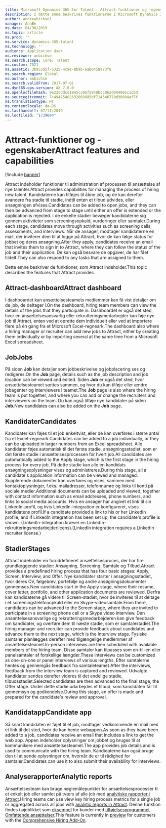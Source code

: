 ```yaml
---
title: Microsoft Dynamics 365 for Talent - Attract-funktioner og -egenskaber
description: I dette emne beskrives funktionerne i Microsoft Dynamics 365 for Talent - Attract til administration af processen til ansættelse af nye talenter.
author: andreabichsel
manager: AnnBe
ms.date: 04/30/2019
ms.topic: article
ms.prod: ''
ms.service: dynamics-365-talent
ms.technology: ''
audience: Application User
ms.reviewer: anbichse
ms.search.scope: Core, Talent
ms.custom: 7521
ms.assetid: 3b953d5f-6325-4c9e-8b9b-6ab0458a73f8
ms.search.region: Global
ms.author: anbichse
ms.search.validFrom: 2017-07-01
ms.dyn365.ops.version: AX 7.0.0
ms.openlocfilehash: 9e22cddcd1845cc06f5948bcc062d044995c1cbd
ms.sourcegitcommit: 7c49475402632069685df714546770d30804af7f
ms.translationtype: HT
ms.contentlocale: da-DK
ms.lasthandoff: 07/11/2019
ms.locfileid: "1739604"
---
```

# <a name="attract-features-and-capabilities"></a><span data-ttu-id="08fe0-103">Attract-funktioner og -egenskaber</span><span class="sxs-lookup"><span data-stu-id="08fe0-103">Attract features and capabilities</span></span>

[!include [banner](includes/banner.md)]

<span data-ttu-id="08fe0-104">Attract indeholder funktioner til administration af processen til ansættelse af nye talenter.</span><span class="sxs-lookup"><span data-stu-id="08fe0-104">Attract provides capabilities for managing the process of hiring new talent.</span></span> <span data-ttu-id="08fe0-105">Kandidaterne kan tilføjes til åbne job, og de kan derefter avancere fra stadie til stadie, indtil enten et tilbud udvides, eller ansøgningen afvises.</span><span class="sxs-lookup"><span data-stu-id="08fe0-105">Candidates can be added to open jobs, and they can then be advanced from stage to stage until either an offer is extended or the application is rejected.</span></span> <span data-ttu-id="08fe0-106">I de enkelte stadier bevæger kandidaterne sig gennem aktiviteter som screeningsopkald, vurderinger eller samtaler.</span><span class="sxs-lookup"><span data-stu-id="08fe0-106">During each stage, candidates move through activities such as screening calls, assessments, and interviews.</span></span> <span data-ttu-id="08fe0-107">Når de ansøger, modtager kandidaterne en mail, der inviterer dem til at logge på Attract, hvor de kan følge status for jobbet og deres ansøgning.</span><span class="sxs-lookup"><span data-stu-id="08fe0-107">After they apply, candidates receive an email that invites them to sign in to Attract, where they can follow the status of the job and their application.</span></span> <span data-ttu-id="08fe0-108">De kan også besvare de opgaver, de har fået tildelt.</span><span class="sxs-lookup"><span data-stu-id="08fe0-108">They can also respond to any tasks that are assigned to them.</span></span>

<span data-ttu-id="08fe0-109">Dette emne beskriver de funktioner, som Attract indeholder.</span><span class="sxs-lookup"><span data-stu-id="08fe0-109">This topic describes the features that Attract provides.</span></span>

## <a name="attract-dashboard"></a><span data-ttu-id="08fe0-110">Attract-dashboard</span><span class="sxs-lookup"><span data-stu-id="08fe0-110">Attract dashboard</span></span>
<span data-ttu-id="08fe0-111">I dashboardet kan ansættelsesteamets medlemmer kan få vist detaljer om de job, de deltager i.</span><span class="sxs-lookup"><span data-stu-id="08fe0-111">On the dashboard, hiring team members can view the details of the jobs that they participate in.</span></span> <span data-ttu-id="08fe0-112">Dashboardet er også det sted, hvor en ansættelsesansvarlig eller rekrutteringsmedarbejder kan føje nye job til Attract, enten ved at oprette dem individuelt eller ved at importere flere på én gang fra et Microsoft Excel-regneark.</span><span class="sxs-lookup"><span data-stu-id="08fe0-112">The dashboard also where a hiring manager or recruiter can add new jobs to Attract, either by creating them individually or by importing several at the same time from a Microsoft Excel spreadsheet.</span></span>

## <a name="jobs"></a><span data-ttu-id="08fe0-113">Job</span><span class="sxs-lookup"><span data-stu-id="08fe0-113">Jobs</span></span>
<span data-ttu-id="08fe0-114">På siden **Job** kan detaljer som jobbeskrivelse og jobplacering ses og redigeres.</span><span class="sxs-lookup"><span data-stu-id="08fe0-114">On the **Job** page, details such as the job description and job location can be viewed and edited.</span></span> <span data-ttu-id="08fe0-115">Siden **Job** er også det sted, hvor ansættelsesteamet sættes sammen, og hvor du kan tilføje eller ændre jobagenter og interviewere i teamet.</span><span class="sxs-lookup"><span data-stu-id="08fe0-115">The **Job** page is also where the hiring team is put together, and where you can add or change the recruiters and interviewers on the team.</span></span> <span data-ttu-id="08fe0-116">Du kan også tilføje nye kandidater på siden **Job**.</span><span class="sxs-lookup"><span data-stu-id="08fe0-116">New candidates can also be added on the **Job** page.</span></span>

## <a name="candidates"></a><span data-ttu-id="08fe0-117">Kandidater</span><span class="sxs-lookup"><span data-stu-id="08fe0-117">Candidates</span></span>
<span data-ttu-id="08fe0-118">Kandidater kan føjes til et job enkeltvist, eller de kan overføres i større antal fra et Excel-regneark.</span><span class="sxs-lookup"><span data-stu-id="08fe0-118">Candidates can be added to a job individually, or they can be uploaded in larger numbers from an Excel spreadsheet.</span></span> <span data-ttu-id="08fe0-119">Alle kandidater føjes automatisk til det første stadie, ansøgningsstadiet, som er det første stadie i ansættelsesprocessen for hvert job.</span><span class="sxs-lookup"><span data-stu-id="08fe0-119">All candidates are automatically added to the Apply stage, which is the first stage in the hiring process for every job.</span></span> <span data-ttu-id="08fe0-120">På dette stadie kan alle en kandidats ansøgningsoplysninger vises og administreres.</span><span class="sxs-lookup"><span data-stu-id="08fe0-120">During this stage, all a candidate's application information can be viewed and managed.</span></span> <span data-ttu-id="08fe0-121">Supplerende dokumenter kan overføres og vises, sammen med kontaktoplysninger, f.eks. mailadresser, telefonnumre og links til konti på sociale medier.</span><span class="sxs-lookup"><span data-stu-id="08fe0-121">Additional documents can be uploaded and viewed, together with contact information such as email addresses, phone numbers, and links to social media accounts.</span></span> <span data-ttu-id="08fe0-122">Hvis en ansøger har angivet et link til sin LinkedIn-profil, og hvis LinkedIn-integration er konfigureret, vises kandidatens profil.</span><span class="sxs-lookup"><span data-stu-id="08fe0-122">If a candidate provided a link to his or her LinkedIn profile, and if LinkedIn integration has been set up, the candidate's profile is shown.</span></span> <span data-ttu-id="08fe0-123">(LinkedIn-integration kræver en LinkedIn-rekrutteringsmedarbejderlicens).</span><span class="sxs-lookup"><span data-stu-id="08fe0-123">(LinkedIn integration requires a LinkedIn recruiter license.)</span></span>

## <a name="stages"></a><span data-ttu-id="08fe0-124">Stadier</span><span class="sxs-lookup"><span data-stu-id="08fe0-124">Stages</span></span>
<span data-ttu-id="08fe0-125">Attract indeholder en foruddefineret ansættelsesproces, der har fire grundlæggende stadier: Ansøgning, Screening, Samtale og Tilbud.</span><span class="sxs-lookup"><span data-stu-id="08fe0-125">Attract provides a predefined hiring process that has four basic stages: Apply, Screen, Interview, and Offer.</span></span> <span data-ttu-id="08fe0-126">Nye kandidater starter i ansøgningsstadiet, hvor deres CV, følgebrev, portefølje og andre ansøgningsdokumenter gennemses.</span><span class="sxs-lookup"><span data-stu-id="08fe0-126">New candidates start in the Apply stage, where their resume, cover letter, portfolio, and other application documents are reviewed.</span></span> <span data-ttu-id="08fe0-127">Derfra kan kandidaterne gå videre til Screen-stadiet, hvor de inviteres til at deltage i et screeningstelefonopkald eller en Skype-videosamtale.</span><span class="sxs-lookup"><span data-stu-id="08fe0-127">From there, candidates can be advanced to the Screen stage, where they are invited to participate in a screening phone call or a Skype video interview.</span></span> <span data-ttu-id="08fe0-128">Den ansættelsesansvarlige og rekrutteringsmedarbejderen kan give feedback om kandidater, og overføre dem til næste stadie, som er samtalestadiet.</span><span class="sxs-lookup"><span data-stu-id="08fe0-128">The hiring manager and recruiter can provide feedback about candidates and advance them to the next stage, which is the Interview stage.</span></span> <span data-ttu-id="08fe0-129">Fysiske samtaler planlægges derefter med tilgængelige medlemmer af ansættelsesteamet.</span><span class="sxs-lookup"><span data-stu-id="08fe0-129">In-person interviews are then scheduled with available members of the hiring team.</span></span> <span data-ttu-id="08fe0-130">Disse samtaler kan tilpasses som en-til-en eller panelsamtaler af forskellige længder.</span><span class="sxs-lookup"><span data-stu-id="08fe0-130">These interviews can be customized as one-on-one or panel interviews of various lengths.</span></span> <span data-ttu-id="08fe0-131">Efter samtalerne hentes og gennemgås feedback fra samtaleteamet.</span><span class="sxs-lookup"><span data-stu-id="08fe0-131">After the interviews, feedback from the interview team is captured and reviewed.</span></span> <span data-ttu-id="08fe0-132">Udvalgte kandidater sendes derefter videres til det endelige stadie, tilbudsstadiet.</span><span class="sxs-lookup"><span data-stu-id="08fe0-132">Selected candidates are then advanced to the final stage, the Offer stage.</span></span> <span data-ttu-id="08fe0-133">Under dette stadie udarbejdes et tilbud, som kandidaten får til gennemsyn og godkendelse.</span><span class="sxs-lookup"><span data-stu-id="08fe0-133">During this stage, an offer is made and prepared for the candidate's review and approval.</span></span>

## <a name="candidate-app"></a><span data-ttu-id="08fe0-134">Kandidatapp</span><span class="sxs-lookup"><span data-stu-id="08fe0-134">Candidate app</span></span>
<span data-ttu-id="08fe0-135">Så snart kandidaten er føjet til et job, modtager vedkommende en mail med et link til det sted, hvor de kan hente webappen.</span><span class="sxs-lookup"><span data-stu-id="08fe0-135">As soon as they have been added to a job, candidates receive an email that includes a link to get the web app.</span></span> <span data-ttu-id="08fe0-136">Appen indeholder oplysninger om jobbet og bruges til at kommunikere med ansættelsesteamet.</span><span class="sxs-lookup"><span data-stu-id="08fe0-136">The app provides job details and is used to communicate with the hiring team.</span></span> <span data-ttu-id="08fe0-137">Kandidaterne kan også bruge den til at sende oplysninger om, hvornår de er til rådighed for samtaler.</span><span class="sxs-lookup"><span data-stu-id="08fe0-137">Candidates can use it to also submit their availability for interviews.</span></span>

## <a name="analytic-reports"></a><span data-ttu-id="08fe0-138">Analyserapporter</span><span class="sxs-lookup"><span data-stu-id="08fe0-138">Analytic reports</span></span>
<span data-ttu-id="08fe0-139">Ansættelsesteam kan bruge nøglemålepunkter for ansættelsesprocesser til et enkelt job eller samlet på tværs af alle job med [analytiske rapporter i Attract](analytic-reports.md).</span><span class="sxs-lookup"><span data-stu-id="08fe0-139">Hiring teams can use view key hiring process metrics for a single job or aggregated across all jobs with [analytic reports in Attract](analytic-reports.md).</span></span> <span data-ttu-id="08fe0-140">Denne funktion findes i øjeblikket som [eksempel](access-preview-feature.md) for kunder med [tilføjelsesprogrammet Omfattende ansættelser](attract-comprehensive-hiring.md).</span><span class="sxs-lookup"><span data-stu-id="08fe0-140">This feature is currently in [preview](access-preview-feature.md) for customers with the [Comprehensive Hiring Add-On](attract-comprehensive-hiring.md).</span></span>
